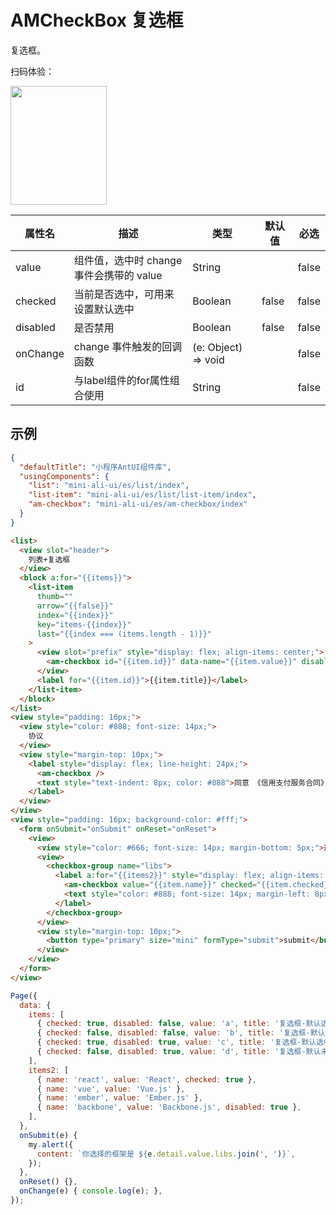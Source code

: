 # AMCheckBox 复选框

复选框。

扫码体验：

<img src="https://gw.alipayobjects.com/zos/rmsportal/ttsOmZZOgOesoeoxJZgw.jpeg" width="154" height="190" />

| 属性名 | 描述 | 类型 | 默认值 | 必选 |
| ---- | ---- | ---- | ---- | ---- |
| value | 组件值，选中时 change 事件会携带的 value | String |  | false |
| checked | 当前是否选中，可用来设置默认选中 | Boolean | false | false |
| disabled | 是否禁用 | Boolean | false | false |
| onChange | change 事件触发的回调函数 | (e: Object) => void |  | false |
| id | 与label组件的for属性组合使用 | String | | false |

## 示例

```json
{
  "defaultTitle": "小程序AntUI组件库",
  "usingComponents": {
    "list": "mini-ali-ui/es/list/index",
    "list-item": "mini-ali-ui/es/list/list-item/index",
    "am-checkbox": "mini-ali-ui/es/am-checkbox/index"
  }
}
```

```html
<list>
  <view slot="header">
    列表+复选框
  </view>
  <block a:for="{{items}}">
    <list-item
      thumb=""
      arrow="{{false}}"
      index="{{index}}"
      key="items-{{index}}"
      last="{{index === (items.length - 1)}}"
    >
      <view slot="prefix" style="display: flex; align-items: center;">
        <am-checkbox id="{{item.id}}" data-name="{{item.value}}" disabled="{{item.disabled}}" checked="{{item.checked}}" onChange="onChange" />
      </view>
      <label for="{{item.id}}">{{item.title}}</label>
    </list-item>
  </block>
</list>
<view style="padding: 16px;">
  <view style="color: #888; font-size: 14px;">
    协议
  </view>
  <view style="margin-top: 10px;">
    <label style="display: flex; line-height: 24px;">
      <am-checkbox />
      <text style="text-indent: 8px; color: #888">同意 《信用支付服务合同》</text>
    </label>
  </view>
</view>
<view style="padding: 16px; background-color: #fff;">
  <form onSubmit="onSubmit" onReset="onReset">
    <view>
      <view style="color: #666; font-size: 14px; margin-bottom: 5px;">选择你用过的框架：</view>
      <view>
        <checkbox-group name="libs">
          <label a:for="{{items2}}" style="display: flex; align-items: center; height: 30px;">
            <am-checkbox value="{{item.name}}" checked="{{item.checked}}" disabled="{{item.disabled}}" />
            <text style="color: #888; font-size: 14px; margin-left: 8px;">{{item.value}}</text>
          </label>
        </checkbox-group>
      </view>
      <view style="margin-top: 10px;">
        <button type="primary" size="mini" formType="submit">submit</button>
      </view>
    </view>
  </form>
</view>
```

```javascript
Page({
  data: {
    items: [
      { checked: true, disabled: false, value: 'a', title: '复选框-默认选中', id: 'checkbox1' },
      { checked: false, disabled: false, value: 'b', title: '复选框-默认未选中', id: 'checkbox2' },
      { checked: true, disabled: true, value: 'c', title: '复选框-默认选中disabled', id: 'checkbox3' },
      { checked: false, disabled: true, value: 'd', title: '复选框-默认未选中disabled', id: 'checkbox4' },
    ],
    items2: [
      { name: 'react', value: 'React', checked: true },
      { name: 'vue', value: 'Vue.js' },
      { name: 'ember', value: 'Ember.js' },
      { name: 'backbone', value: 'Backbone.js', disabled: true },
    ],
  },
  onSubmit(e) {
    my.alert({
      content: `你选择的框架是 ${e.detail.value.libs.join(', ')}`,
    });
  },
  onReset() {},
  onChange(e) { console.log(e); },
});
```
